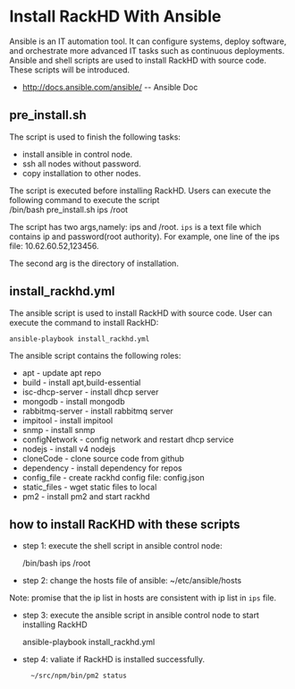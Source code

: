 # Install RackHD With Ansible

Ansible is an IT automation tool. It can configure systems, deploy software, and orchestrate more advanced IT tasks such as continuous deployments. Ansible and shell scripts are used to install RackHD with source code. These scripts will be introduced.

* http://docs.ansible.com/ansible/ -- Ansible Doc

## pre_install.sh

The script is used to finish the following tasks:

* install ansible in control node.
* ssh all nodes without password.
* copy installation to other nodes.

The script is executed before installing RackHD. Users can execute the following command to execute the script    
	/bin/bash pre_install.sh ips /root

The script has two args,namely: ips and /root. `ips` is a text file which contains ip and password(root authority). For example, one line of the ips file: 10.62.60.52,123456.

The second arg is the directory of installation.

## install_rackhd.yml

The ansible script is used to install RackHD with source code. User can execute the command to install RackHD:

	ansible-playbook install_rackhd.yml

The ansible script contains the following roles:

* apt - update apt repo
* build - install apt,build-essential
* isc-dhcp-server - install dhcp server
* mongodb - install mongodb
* rabbitmq-server - install rabbitmq server
* impitool - install impitool
* snmp - install snmp
* configNetwork - config network and restart dhcp service
* nodejs - install v4 nodejs
* cloneCode - clone source code from github
* dependency - install dependency for repos
* config_file - create rackhd config file: config.json
* static_files - wget static files to local
* pm2 - install pm2 and start rackhd

## how to install RacKHD with these scripts

* step 1: execute the shell script in ansible control node:

	/bin/bash ips /root

* step 2: change the hosts file of ansible: ~/etc/ansible/hosts

Note: promise that the ip list in hosts are consistent with ip list in `ips` file.

* step 3: execute the ansible script in ansible control node to start installing RackHD

	ansible-playbook install_rackhd.yml

* step 4: valiate if RackHD is installed successfully.
    
        ~/src/npm/bin/pm2 status

